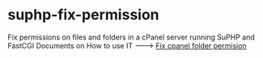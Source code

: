 # suphp-fix-permission
Fix permissions on files and folders in a cPanel server running SuPHP and FastCGI
 <bold>Documents on How to use IT</bold> ---> <a href="https://blog.sinhcoms.com/fix-permissions-on-files-and-folders-in-a-cpanel-server-for-php" target="_blank">Fix cpanel folder permision</a>
